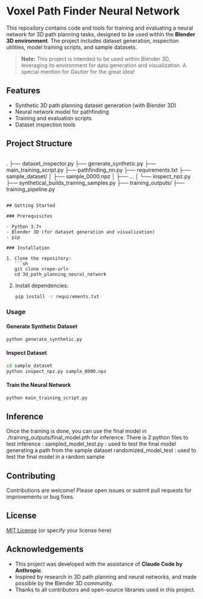 # Voxel Path Finder Neural Network

This repository contains code and tools for training and evaluating a neural network for 3D path planning tasks, designed to be used within the **Blender 3D environment**. The project includes dataset generation, inspection utilities, model training scripts, and sample datasets.

> **Note:** This project is intended to be used within Blender 3D, leveraging its environment for data generation and visualization. A special mention for Gautier for the great idea!

## Features

- Synthetic 3D path planning dataset generation (with Blender 3D)
- Neural network model for pathfinding
- Training and evaluation scripts
- Dataset inspection tools

## Project Structure

```markdown
```
.
├── dataset_inspector.py
├── generate_synthetic.py
├── main_training_script.py
├── pathfinding_nn.py
├── requirements.txt
├── sample_dataset/
│   ├── sample_0000.npz
│   ├── ...
│   └── inspect_npz.py
├── synthetical_builds_training_samples.py
├── training_outputs/
├── training_pipeline.py
```

## Getting Started

### Prerequisites

- Python 3.7+
- Blender 3D (for dataset generation and visualization)
- pip

### Installation

1. Clone the repository:
   ```sh
   git clone <repo-url>
   cd 3d_path_planning_neural_network
   ```

2. Install dependencies:
   ```sh
   pip install -r requirements.txt
   ```

### Usage

#### Generate Synthetic Dataset

```sh
python generate_synthetic.py
```

#### Inspect Dataset

```sh
cd sample_dataset
python inspect_npz.py sample_0000.npz
```

#### Train the Neural Network

```sh
python main_training_script.py
```

## Inference

Once the training is done, you can use the final model in ./training_outputs/final_model.pth for inference.
There is 2 python files to test inference : 
sampled_model_test.py : used to test the final model generating a path from the sample dataset
randomized_model_test : used to test the final model in a random sample

## Contributing

Contributions are welcome! Please open issues or submit pull requests for improvements or bug fixes.

## License

[MIT License](LICENSE) (or specify your license here)

## Acknowledgements

- This project was developed with the assistance of **Claude Code by Anthropic**.
- Inspired by research in 3D path planning and neural networks, and made possible by the Blender 3D community.
- Thanks to all contributors and open-source libraries used in this project.

